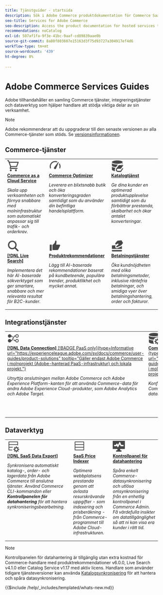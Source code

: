 ```yaml
---
title: Tjänstguider - startsida
description: Sök i Adobe Commerce produktdokumentation för Commerce SaaS Services
seo-title: Services for Adobe Commerce
seo-description: Access the product documentation for hosted services that help Adobe Commerce merchants support key components of their business.
recommendations: noCatalog
exl-id: 507af1fa-9f3e-41bc-9aaf-cd89839aae0b
source-git-commit: 8a80f803607e15163d3f75d93727a304917ef4d6
workflow-type: tm+mt
source-wordcount: '439'
ht-degree: 0%

---
```


# Adobe Commerce Services Guides

Adobe tillhandahåller en samling Commerce tjänster, integreringstjänster och dataverktyg som hjälper handlare att stödja viktiga delar av sin verksamhet.

>[!NOTE]
>
>Adobe rekommenderar att du uppgraderar till den senaste versionen av alla Commerce-tjänster som stöds. Se [versionsinformationen](release-notes-all.md).

## Commerce-tjänster

<table style="table-layout:fixed">
<tr style="border: 0;">
   <td valign="top">
      <a href="../cloud-service/overview.md">
      <img alt="Cloud" src="../assets/icons/shopping-cart.svg" width="40">
      </a>
      <div>
         <a href="../cloud-service/overview.md">
         <strong> Commerce as a Cloud Service </strong>
         </a>
      </div>
      <p>
         <em>Skala upp verksamheten och förnya snabbare med molninfrastruktur som automatiskt anpassar sig till trafik- och orderkrav.</em>
      </p>
   </td>
   <td valign="top">
      <a href="../optimizer/overview.md">
      <img alt="Optimera" src="../assets/icons/gauge4.svg" width="40">
      </a>
      <div>
         <a href="../optimizer/overview.md">
         <strong>Commerce Optimizer</strong>
         </a>
      </div>
      <p>
         <em>Leverera en blixtsnabb butik och öka konverteringsgraden samtidigt som du använder din befintliga handelsplattform.</em>
      </p>
   </td>
   <td valign="top">
      <a href="../catalog-service/overview.md">
      <img alt="Katalogdata för anslutna tjänster" src="../assets/icons/DataBook.svg" width="40">
      </a>
      <div>
         <a href="../catalog-service/overview.md">
         <strong> Katalogtjänst </strong>
         </a>
      </div>
      <p>
         <em>Ge dina kunder en optimerad produktupplevelse samtidigt som du förbättrar prestanda, skalbarhet och ökar antalet konverteringar.</em>
      </p>
   </td>
</tr>
<tr style="border: 0;">
   <td valign="top">
      <a href="../live-search/overview.md">
      <img alt="Sök" src="../assets/icons/Magnify.svg" width="40">
      </a>
      <div>
         <a href="../live-search/overview.md">
         <strong>[!DNL Live Search]</strong>
         </a>
      </div>
      <p>
         <em>Implementera det här AI-baserade sökverktyget som ger smartare, snabbare och mer relevanta resultat för B2C-kunder.</em>
      </p>
   </td>
   <td valign="top">
      <a href="../product-recommendations/overview.md">
      <img alt="ThumbsUp" src="../assets/icons/ThumbUp.svg" width="40">
      </a>
      <div>
         <a href="../product-recommendations/overview.md">
         <strong> Produktrekommendationer </strong>
         </a>
      </div>
      <p>
         <em>Lägg till AI-baserade rekommendationer baserat på kundbeteende, populära trender, produktlikhet och mycket annat.</em>
      </p>
   </td>
   <td valign="top">
      <a href="../payment-services/guide-overview.md">
      <img alt="Kreditkortsbetalningar" src="../assets/icons/CreditCard.svg" width="40">
      </a>
      <div>
         <a href="../payment-services/guide-overview.md">
         <strong>Betalningstjänster</strong>
         </a>
      </div>
      <p>
         <em>Öka kundnöjdheten med olika betalningsmetoder, inklusive räntefria betalningar, och smidiga vyer över betalningshantering, order och fakturor.</em>
      </p>
   </td>
</tr>
</table>

## Integrationstjänster

<table style="table-layout:fixed">
<tr style="border: 0;">
   <td valign="top">
      <a href="../data-connection/overview.md">
      <img alt="Överför data till plattformen" src="../assets/icons/TransferToPlatform.svg" width="40">
      </a>
      <div>
         <a href="../data-connection/overview.md">
         <strong>[!DNL Data Connection]</strong> [!BADGE PaaS only]{type=Informative url="https://experienceleague.adobe.com/sv/docs/commerce/user-guides/product-solutions" tooltip="Gäller endast Adobe Commerce i molnprojekt (Adobe-hanterad PaaS-infrastruktur) och lokala projekt."}
         </a>
      </div>
      <p>
         <em>Utnyttja anslutningen mellan Adobe Commerce och Adobe Experience Platform-kanten för att använda Commerce-data för andra Adobe Experience Cloud-produkter, som Adobe Analytics och Adobe Target.</em>
      </p>
   </td>
   <td valign="top">
      <a href="../landing/saas.md">
      <img alt="ThumbsUp" src="../assets/icons/DataSetting.svg" width="40">
      </a>
      <div>
          <a href="../landing/saas.md">
         <strong> Commerce Services Connector </strong> [!BADGE PaaS only]{type=Informative url="https://experienceleague.adobe.com/sv/docs/commerce/user-guides/product-solutions" tooltip="Gäller endast Adobe Commerce i molnprojekt (Adobe-hanterad PaaS-infrastruktur) och lokala projekt."}
         </a>
      </div>
      <p>
         <em>Konfigurera autentisering för säker kommunikation mellan Adobe Commerce och anslutna tjänster. För varje miljö anger du ID:t för datalagring för Commerce Services.</em>
      </p>
   </td>
   <td valign="top">
      <a href="../aem-assets-integration/overview.md">
      <img alt="Visual" src="../assets/icons/images.svg" width="40">
      </a>
      <div>
          <a href="../aem-assets-integration/overview.md">
         <strong> Integrering med AEM Assets </strong>
         </a>
      </div>
      <p>
         <em>Förenkla hanteringen av digitala resurser med ett system som är integrerat med Adobe Experience Manager för hantering av multimediematerial.</em>
      </p>
   </td>
</tr>
</table>

## Dataverktyg

<table style="table-layout:fixed">
<tr style="border: 0;">
   <td valign="top">
       <a href="../data-export/overview.md">
      <img alt="Feedhantering för SaaS-dataexport" src="../assets/icons/FeedManagement.svg" width="40">
      </a>
      <div>
         <a href="../data-export/overview.md">
         <strong>[!DNL SaaS Data Export]</strong>
         </a>
      </div>
      <p>
         <em>Synkronisera automatiskt katalog-, order- och lagerdata från Adobe Commerce till anslutna tjänster. Använd Commerce CLI-kommandon eller <strong>Kontrollpanelen för datahantering</strong> för att hantera synkroniseringsbearbetning.</em>
      </p>
   </td>
   <td valign="top">
      <a href="../price-index/price-indexing.md">
      <img alt="Produktprisfeed" src="../assets/icons/Feed.svg" width="40">
      </a>
      <div>
          <a href="../price-index/price-indexing.md">
         <strong> SaaS Price Indexer </strong>
         </a>
      </div>
      <p>
         <em>Optimera webbplatsens prestanda genom att avlasta resurskrävande uppgifter - som indexering och prisberäkning - från Commerce-programmet till Adobe Cloud-infrastrukturen.</em>
      </p>
   </td>
   <td valign="top">
      <a href="https://experienceleague.adobe.com/sv/docs/commerce-admin/systems/data-transfer/data-dashboard" target="_blank">
      <img alt="Övervaka datasynkronisering" src="../assets/icons/Monitoring.svg" width="40">
      </a>
      <div>
          <a href="https://experienceleague.adobe.com/sv/docs/commerce-admin/systems/data-transfer/data-dashboard" target="_blank">
         <strong> Kontrollpanel för datahantering </strong>
         </a>
      </div>
      <p>
         <em>Spåra enkelt Commerce-datasynkronisering och utlösa omsynkronisering från en enhetlig kontrollpanel i Commerce Admin. Få värdefulla insikter om datatillgänglighet så att ni kan visa era kunder i rätt tid.</em>
      </p>
   </td>
</table>

>[!NOTE]
>
>Kontrollpanelen för datahantering är tillgänglig utan extra kostnad för Commerce-handlare med produktrekommendationer v6.0.0, Live Search v4.1.0 eller Catalog Service v1.17 med aktiv licens. Handlare som använder tidigare tjänsteversioner kan använda [Katalogsynkronisering](../landing/catalog-sync.md) för att hantera och spåra datasynkronisering.

{{$include /help/_includes/templated/whats-new.md}}

<!-- Last updated from includes: 2025-09-26 20:42:12 -->

